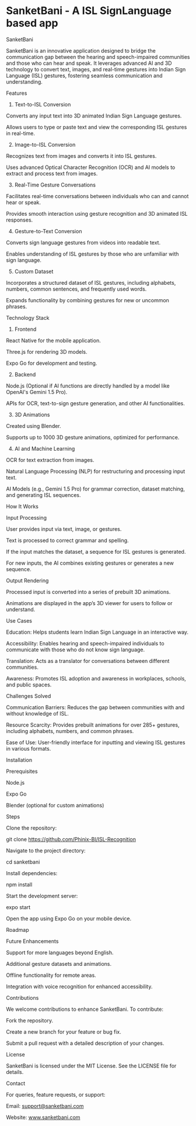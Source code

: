# SanketBani - A ISL SignLanguage based app

SanketBani

SanketBani is an innovative application designed to bridge the communication gap between the hearing and speech-impaired communities and those who can hear and speak. It leverages advanced AI and 3D technology to convert text, images, and real-time gestures into Indian Sign Language (ISL) gestures, fostering seamless communication and understanding.

Features

1. Text-to-ISL Conversion

Converts any input text into 3D animated Indian Sign Language gestures.

Allows users to type or paste text and view the corresponding ISL gestures in real-time.

2. Image-to-ISL Conversion

Recognizes text from images and converts it into ISL gestures.

Uses advanced Optical Character Recognition (OCR) and AI models to extract and process text from images.

3. Real-Time Gesture Conversations

Facilitates real-time conversations between individuals who can and cannot hear or speak.

Provides smooth interaction using gesture recognition and 3D animated ISL responses.

4. Gesture-to-Text Conversion

Converts sign language gestures from videos into readable text.

Enables understanding of ISL gestures by those who are unfamiliar with sign language.

5. Custom Dataset

Incorporates a structured dataset of ISL gestures, including alphabets, numbers, common sentences, and frequently used words.

Expands functionality by combining gestures for new or uncommon phrases.

Technology Stack

1. Frontend

React Native for the mobile application.

Three.js for rendering 3D models.

Expo Go for development and testing.

2. Backend

Node.js (Optional if AI functions are directly handled by a model like OpenAI's Gemini 1.5 Pro).

APIs for OCR, text-to-sign gesture generation, and other AI functionalities.

3. 3D Animations

Created using Blender.

Supports up to 1000 3D gesture animations, optimized for performance.

4. AI and Machine Learning

OCR for text extraction from images.

Natural Language Processing (NLP) for restructuring and processing input text.

AI Models (e.g., Gemini 1.5 Pro) for grammar correction, dataset matching, and generating ISL sequences.

How It Works

Input Processing

User provides input via text, image, or gestures.

Text is processed to correct grammar and spelling.

If the input matches the dataset, a sequence for ISL gestures is generated.

For new inputs, the AI combines existing gestures or generates a new sequence.

Output Rendering

Processed input is converted into a series of prebuilt 3D animations.

Animations are displayed in the app’s 3D viewer for users to follow or understand.

Use Cases

Education: Helps students learn Indian Sign Language in an interactive way.

Accessibility: Enables hearing and speech-impaired individuals to communicate with those who do not know sign language.

Translation: Acts as a translator for conversations between different communities.

Awareness: Promotes ISL adoption and awareness in workplaces, schools, and public spaces.

Challenges Solved

Communication Barriers: Reduces the gap between communities with and without knowledge of ISL.

Resource Scarcity: Provides prebuilt animations for over 285+ gestures, including alphabets, numbers, and common phrases.

Ease of Use: User-friendly interface for inputting and viewing ISL gestures in various formats.

Installation

Prerequisites

Node.js

Expo Go

Blender (optional for custom animations)

Steps

Clone the repository:

git clone https://github.com/Phinix-BI/ISL-Recognition

Navigate to the project directory:

cd sanketbani

Install dependencies:

npm install

Start the development server:

expo start

Open the app using Expo Go on your mobile device.

Roadmap

Future Enhancements

Support for more languages beyond English.

Additional gesture datasets and animations.

Offline functionality for remote areas.

Integration with voice recognition for enhanced accessibility.

Contributions

We welcome contributions to enhance SanketBani. To contribute:

Fork the repository.

Create a new branch for your feature or bug fix.

Submit a pull request with a detailed description of your changes.

License

SanketBani is licensed under the MIT License. See the LICENSE file for details.

Contact

For queries, feature requests, or support:

Email: support@sanketbani.com

Website: www.sanketbani.com



